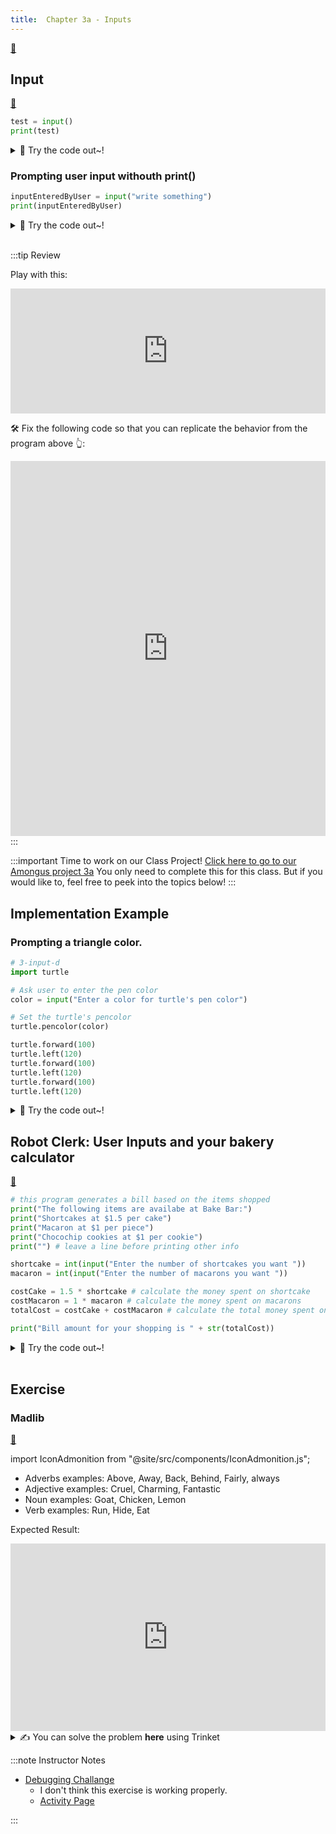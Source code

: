 ```yaml
---
title:  Chapter 3a - Inputs
---
```



[👀](https://learn2codelive.com/courses/4/pages/lesson-3-learning-activities-h-introduce-the-idea-of-user-input?module_item_id=703)

## Input

[👀](https://learn2codelive.com/courses/4/pages/lesson-3-learning-activities-r-user-input-in-python-explanation?module_item_id=706)

```python
test = input()
print(test)
```

<details>
<summary>
🧪 Try the code out~!
</summary>
<iframe src="https://trinket.io/embed/python/4674a27595" width="100%" height="600" frameborder="0" marginwidth="0" marginheight="0" allowfullscreen></iframe>

</details>

### Prompting user input withouth print()
```python
inputEnteredByUser = input("write something")
print(inputEnteredByUser)
```

<details>
<summary>
🧪 Try the code out~!
</summary>
<iframe src="https://trinket.io/embed/python/7908cca77d" width="100%" height="600" frameborder="0" marginwidth="0" marginheight="0" allowfullscreen></iframe>

</details>

<br/>


:::tip Review

Play with this:
<iframe src="https://trinket.io/embed/python/29ef5d8362?outputOnly=true&start=result" width="100%" height="200" frameborder="0" marginwidth="0" marginheight="0" allowfullscreen></iframe>

🛠 Fix the following code so that you can replicate the behavior from the program above 👆:

<iframe src="https://trinket.io/embed/python/71426ccbb9" width="100%" height="600" frameborder="0" marginwidth="0" marginheight="0" allowfullscreen></iframe>
:::

:::important Time to work on our Class Project!
[Click here to go to our Amongus project 3a](../project/project-3a)
You only need to complete this for this class. But if you would like to, feel free to peek into the topics below! 
:::

## Implementation Example

### Prompting a triangle color.

```python
# 3-input-d
import turtle

# Ask user to enter the pen color
color = input("Enter a color for turtle's pen color")

# Set the turtle's pencolor
turtle.pencolor(color)

turtle.forward(100)
turtle.left(120)
turtle.forward(100)
turtle.left(120)
turtle.forward(100)
turtle.left(120)
```

<details>
<summary>
🧪 Try the code out~!
</summary>
<iframe src="https://trinket.io/embed/python/9cb31f09c8" width="100%" height="600" frameborder="0" marginwidth="0" marginheight="0" allowfullscreen></iframe>

</details>




## Robot Clerk: User Inputs and your bakery calculator
[👀](https://learn2codelive.com/courses/4/pages/lesson-3-learning-activities-e1-prediction-with-user-inputs-in-python?module_item_id=705)

```python
# this program generates a bill based on the items shopped
print("The following items are availabe at Bake Bar:")
print("Shortcakes at $1.5 per cake")
print("Macaron at $1 per piece")
print("Chocochip cookies at $1 per cookie")
print("") # leave a line before printing other info

shortcake = int(input("Enter the number of shortcakes you want "))
macaron = int(input("Enter the number of macarons you want "))

costCake = 1.5 * shortcake # calculate the money spent on shortcake
costMacaron = 1 * macaron # calculate the money spent on macarons
totalCost = costCake + costMacaron # calculate the total money spent on all 3 items

print("Bill amount for your shopping is " + str(totalCost))

```

<details>
<summary>
🧪 Try the code out~!
</summary>
<iframe src="https://trinket.io/embed/python/05b55d78d3" width="100%" height="600" frameborder="0" marginwidth="0" marginheight="0" allowfullscreen></iframe>

</details>


<br/>

## Exercise

### Madlib 

[👀](https://learn2codelive.com/courses/4/pages/lesson-3-learning-activities-r-practice-activity-2-madlib?module_item_id=709)

import IconAdmonition from "@site/src/components/IconAdmonition.js";

<IconAdmonition icon="📝" title="Exercise: Complete the following Program"  >

- Adverbs examples: Above, Away, Back, Behind, Fairly, always
- Adjective examples: Cruel, Charming, Fantastic
- Noun examples: Goat, Chicken, Lemon
- Verb examples: Run, Hide, Eat


Expected Result:
<iframe src="https://trinket.io/embed/python/75cc960754?outputOnly=true&runOption=run&start=result" width="100%" height="300" frameborder="0" marginwidth="0" marginheight="0" allowfullscreen></iframe>

<details>
<summary>
✍  You can solve the problem <b>here</b> using Trinket

</summary>
- You can see that the code here doesn't print the adjective, noun or verb, or is asking the prompt for it. Please complete the program so it does so.

<iframe src="https://trinket.io/embed/python/16a9ac36b2" width="100%" height="600" frameborder="0" marginwidth="0" marginheight="0" allowfullscreen></iframe>

</details>

</IconAdmonition>


:::note Instructor Notes
- [Debugging Challange](https://learn2codelive.com/courses/4/pages/lesson-3-debugging-challenge?module_item_id=695)
  - I don't think this exercise is working properly.
  - [Activity Page](https://learn2codelive.com/courses/4/pages/lesson-3-learning-activities-r-revisit-challenge-2?module_item_id=701)



:::